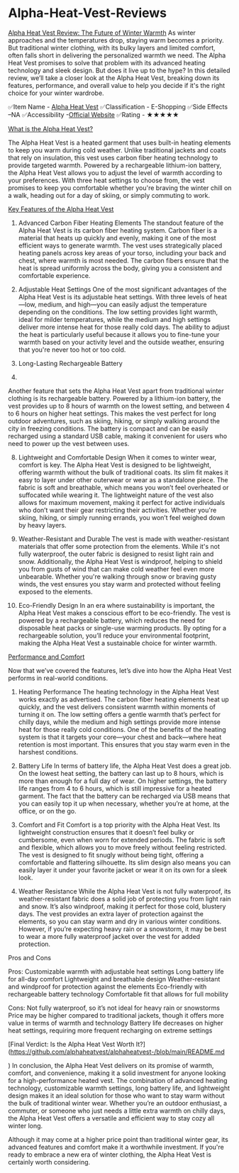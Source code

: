 # Alpha-Heat-Vest-Reviews

[Alpha Heat Vest Review: The Future of Winter Warmth](https://buyalphaheatvest.blogspot.com/2024/12/alpha-heat-vest-is-alpha-heated-vest.html)
As winter approaches and the temperatures drop, staying warm becomes a priority. But traditional winter clothing, with its bulky layers and limited comfort, often falls short in delivering the personalized warmth we need. The Alpha Heat Vest promises to solve that problem with its advanced heating technology and sleek design. But does it live up to the hype? In this detailed review, we’ll take a closer look at the Alpha Heat Vest, breaking down its features, performance, and overall value to help you decide if it's the right choice for your winter wardrobe.

✅Item Name - [Alpha Heat Vest](https://www.hoggit.com/Object/34148/alpha-heat-vest-review-the-future-of-winter-warmth-alpha-heat-vest-review-the-future-of-winter-warmt)
✅Classification - E-Shopping
✅Side Effects –NA
✅Accessibility -[Official Website](https://www.offerplox.com/e-commerce/alpha-heat-vest/)
✅Rating - ★★★★★

[What is the Alpha Heat Vest?](https://in.pinterest.com/pin/977562662870444519)

The Alpha Heat Vest is a heated garment that uses built-in heating elements to keep you warm during cold weather. Unlike traditional jackets and coats that rely on insulation, this vest uses carbon fiber heating technology to provide targeted warmth. Powered by a rechargeable lithium-ion battery, the Alpha Heat Vest allows you to adjust the level of warmth according to your preferences. With three heat settings to choose from, the vest promises to keep you comfortable whether you're braving the winter chill on a walk, heading out for a day of skiing, or simply commuting to work.

[Key Features of the Alpha Heat Vest](https://www.threads.net/@alokchowdhary1/post/DDwgyIpvZo0)

1. Advanced Carbon Fiber Heating Elements
The standout feature of the Alpha Heat Vest is its carbon fiber heating system. Carbon fiber is a material that heats up quickly and evenly, making it one of the most efficient ways to generate warmth. The vest uses strategically placed heating panels across key areas of your torso, including your back and chest, where warmth is most needed. The carbon fibers ensure that the heat is spread uniformly across the body, giving you a consistent and comfortable experience.

3. Adjustable Heat Settings
One of the most significant advantages of the Alpha Heat Vest is its adjustable heat settings. With three levels of heat—low, medium, and high—you can easily adjust the temperature depending on the conditions. The low setting provides light warmth, ideal for milder temperatures, while the medium and high settings deliver more intense heat for those really cold days. The ability to adjust the heat is particularly useful because it allows you to fine-tune your warmth based on your activity level and the outside weather, ensuring that you're never too hot or too cold.

5. Long-Lasting Rechargeable Battery
6. 
Another feature that sets the Alpha Heat Vest apart from traditional winter clothing is its rechargeable battery. Powered by a lithium-ion battery, the vest provides up to 8 hours of warmth on the lowest setting, and between 4 to 6 hours on higher heat settings. This makes the vest perfect for long outdoor adventures, such as skiing, hiking, or simply walking around the city in freezing conditions. The battery is compact and can be easily recharged using a standard USB cable, making it convenient for users who need to power up the vest between uses.

8. Lightweight and Comfortable Design
When it comes to winter wear, comfort is key. The Alpha Heat Vest is designed to be lightweight, offering warmth without the bulk of traditional coats. Its slim fit makes it easy to layer under other outerwear or wear as a standalone piece. The fabric is soft and breathable, which means you won’t feel overheated or suffocated while wearing it. The lightweight nature of the vest also allows for maximum movement, making it perfect for active individuals who don’t want their gear restricting their activities. Whether you're skiing, hiking, or simply running errands, you won’t feel weighed down by heavy layers.

10. Weather-Resistant and Durable
The vest is made with weather-resistant materials that offer some protection from the elements. While it's not fully waterproof, the outer fabric is designed to resist light rain and snow. Additionally, the Alpha Heat Vest is windproof, helping to shield you from gusts of wind that can make cold weather feel even more unbearable. Whether you're walking through snow or braving gusty winds, the vest ensures you stay warm and protected without feeling exposed to the elements.

12. Eco-Friendly Design
In an era where sustainability is important, the Alpha Heat Vest makes a conscious effort to be eco-friendly. The vest is powered by a rechargeable battery, which reduces the need for disposable heat packs or single-use warming products. By opting for a rechargeable solution, you’ll reduce your environmental footprint, making the Alpha Heat Vest a sustainable choice for winter warmth.

[Performance and Comfort](https://forum.adblockplus.org/viewtopic.php?f=14&t=98998&sid=d0cad41d30c9f2ce2f2ab43c85900356)

Now that we’ve covered the features, let’s dive into how the Alpha Heat Vest performs in real-world conditions.

1. Heating Performance
The heating technology in the Alpha Heat Vest works exactly as advertised. The carbon fiber heating elements heat up quickly, and the vest delivers consistent warmth within moments of turning it on. The low setting offers a gentle warmth that’s perfect for chilly days, while the medium and high settings provide more intense heat for those really cold conditions. One of the benefits of the heating system is that it targets your core—your chest and back—where heat retention is most important. This ensures that you stay warm even in the harshest conditions.

3. Battery Life
In terms of battery life, the Alpha Heat Vest does a great job. On the lowest heat setting, the battery can last up to 8 hours, which is more than enough for a full day of wear. On higher settings, the battery life ranges from 4 to 6 hours, which is still impressive for a heated garment. The fact that the battery can be recharged via USB means that you can easily top it up when necessary, whether you’re at home, at the office, or on the go.

5. Comfort and Fit
Comfort is a top priority with the Alpha Heat Vest. Its lightweight construction ensures that it doesn’t feel bulky or cumbersome, even when worn for extended periods. The fabric is soft and flexible, which allows you to move freely without feeling restricted. The vest is designed to fit snugly without being tight, offering a comfortable and flattering silhouette. Its slim design also means you can easily layer it under your favorite jacket or wear it on its own for a sleek look.

7. Weather Resistance
While the Alpha Heat Vest is not fully waterproof, its weather-resistant fabric does a solid job of protecting you from light rain and snow. It’s also windproof, making it perfect for those cold, blustery days. The vest provides an extra layer of protection against the elements, so you can stay warm and dry in various winter conditions. However, if you’re expecting heavy rain or a snowstorm, it may be best to wear a more fully waterproof jacket over the vest for added protection.

Pros and Cons

Pros:
Customizable warmth with adjustable heat settings
Long battery life for all-day comfort
Lightweight and breathable design
Weather-resistant and windproof for protection against the elements
Eco-friendly with rechargeable battery technology
Comfortable fit that allows for full mobility

Cons:
Not fully waterproof, so it’s not ideal for heavy rain or snowstorms
Price may be higher compared to traditional jackets, though it offers more value in terms of warmth and technology
Battery life decreases on higher heat settings, requiring more frequent recharging on extreme settings

[Final Verdict: Is the Alpha Heat Vest Worth It?](https://github.com/alphaheatvest/alphaheatvest-/blob/main/README.md

)
In conclusion, the Alpha Heat Vest delivers on its promise of warmth, comfort, and convenience, making it a solid investment for anyone looking for a high-performance heated vest. The combination of advanced heating technology, customizable warmth settings, long battery life, and lightweight design makes it an ideal solution for those who want to stay warm without the bulk of traditional winter wear. Whether you’re an outdoor enthusiast, a commuter, or someone who just needs a little extra warmth on chilly days, the Alpha Heat Vest offers a versatile and efficient way to stay cozy all winter long.

Although it may come at a higher price point than traditional winter gear, its advanced features and comfort make it a worthwhile investment. If you're ready to embrace a new era of winter clothing, the Alpha Heat Vest is certainly worth considering.

